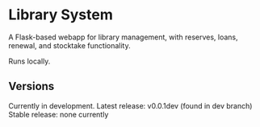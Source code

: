 # Library System
A Flask-based webapp for library management, with reserves, loans, renewal, and stocktake functionality.

Runs locally.

## Versions
Currently in development.
Latest release: v0.0.1dev (found in dev branch)
Stable release: none currently
